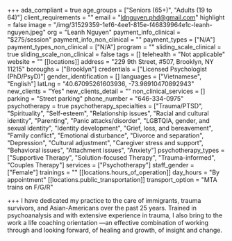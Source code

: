 +++
ada_compliant = true
age_groups = ["Seniors (65+)", "Adults (19 to 64)"]
client_requirements = ""
email = "ldnguyen.phd@gmail.com"
highlight = false
image = "/img/31529359-1ef6-4ee1-815e-f46839964e1c-leanh-nguyen.jpeg"
org = "Leanh Nguyen"
payment_info_clinical = "$275/session"
payment_info_non_clinical = ""
payment_types = ["N/A"]
payment_types_non_clinical = ["N/A"]
program = ""
sliding_scale_clinical = true
sliding_scale_non_clinical = false
tags = []
telehealth = "Not applicable"
website = ""
[[locations]]
address = "229 9th Street, #507, Brooklyn, NY 11215"
boroughs = ["Brooklyn"]
credentials = ["Licensed Psychologist (PhD/PsyD)"]
gender_identification = []
languages = ["Vietnamese", "English"]
latLng = "40.67095261603936, -73.98910470892943"
new_clients = "Yes"
new_clients_detail = ""
non_clinical_services = []
parking = "Street parking"
phone_number = "646-334-0975"
psychotherapy = true
psychotherapy_specialties = ["Trauma/PTSD", "Spirituality", "Self-esteem", "Relationship issues", "Racial and cultural identity", "Parenting", "Panic attacks/disorder", "LGBTQIA, gender, and sexual identity", "Identity development", "Grief, loss, and bereavement", "Family conflict", "Emotional disturbance", "Divorce and separation", "Depression", "Cultural adjustment", "Caregiver stress and support", "Behavioral issues", "Attachment issues", "Anxiety"]
psychotherapy_types = ["Supportive Therapy", "Solution-focused Therapy", "Trauma-informed", "Couples Therapy"]
services = ["Psychotherapy"]
staff_gender = ["Female"]
trainings = ""
[[locations.hours_of_operation]]
day_hours = "By appointment"
[[locations.public_transportation]]
transport_option = "MTA trains on F/G/R"

+++
I have dedicated my practice to the care of immigrants, trauma survivors, and Asian-Americans over the past 25 years. Trained in psychoanalysis and with extensive experience in trauma, I also bring to the work a life coaching orientation —an effective combination of working through and looking forward, of healing and growth, of insight and change.